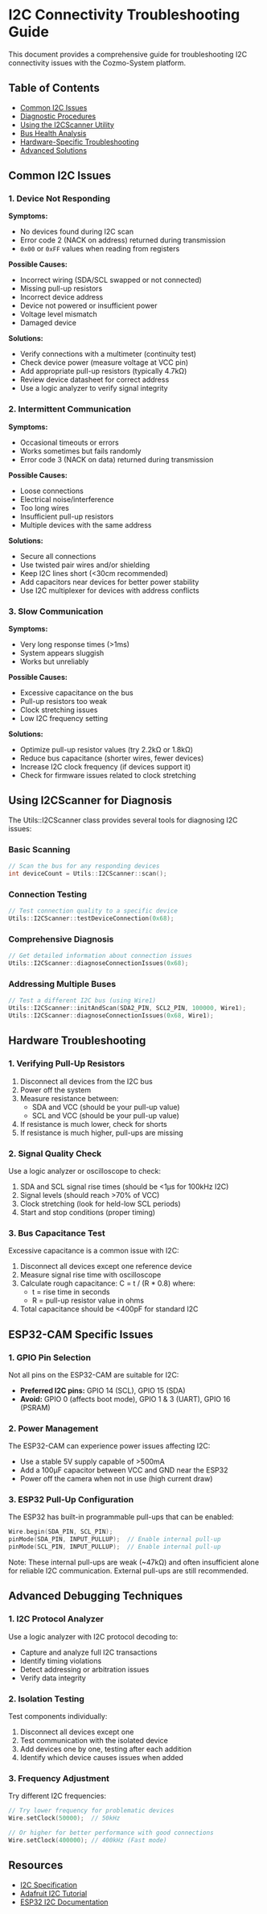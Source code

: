 # I2C Connectivity Troubleshooting Guide

This document provides a comprehensive guide for troubleshooting I2C connectivity issues with the Cozmo-System platform.

## Table of Contents
- [Common I2C Issues](#common-i2c-issues)
- [Diagnostic Procedures](#diagnostic-procedures)
- [Using the I2CScanner Utility](#using-the-i2cscanner-utility)
- [Bus Health Analysis](#bus-health-analysis)
- [Hardware-Specific Troubleshooting](#hardware-specific-troubleshooting)
- [Advanced Solutions](#advanced-solutions)

## Common I2C Issues

### 1. Device Not Responding

**Symptoms:**
- No devices found during I2C scan
- Error code 2 (NACK on address) returned during transmission
- `0x00` or `0xFF` values when reading from registers

**Possible Causes:**
- Incorrect wiring (SDA/SCL swapped or not connected)
- Missing pull-up resistors
- Incorrect device address
- Device not powered or insufficient power
- Voltage level mismatch
- Damaged device

**Solutions:**
- Verify connections with a multimeter (continuity test)
- Check device power (measure voltage at VCC pin)
- Add appropriate pull-up resistors (typically 4.7kΩ)
- Review device datasheet for correct address
- Use a logic analyzer to verify signal integrity

### 2. Intermittent Communication

**Symptoms:**
- Occasional timeouts or errors
- Works sometimes but fails randomly
- Error code 3 (NACK on data) returned during transmission

**Possible Causes:**
- Loose connections
- Electrical noise/interference
- Too long wires
- Insufficient pull-up resistors
- Multiple devices with the same address

**Solutions:**
- Secure all connections
- Use twisted pair wires and/or shielding
- Keep I2C lines short (<30cm recommended)
- Add capacitors near devices for better power stability
- Use I2C multiplexer for devices with address conflicts

### 3. Slow Communication

**Symptoms:**
- Very long response times (>1ms)
- System appears sluggish
- Works but unreliably

**Possible Causes:**
- Excessive capacitance on the bus
- Pull-up resistors too weak
- Clock stretching issues
- Low I2C frequency setting

**Solutions:**
- Optimize pull-up resistor values (try 2.2kΩ or 1.8kΩ)
- Reduce bus capacitance (shorter wires, fewer devices)
- Increase I2C clock frequency (if devices support it)
- Check for firmware issues related to clock stretching

## Using I2CScanner for Diagnosis

The Utils::I2CScanner class provides several tools for diagnosing I2C issues:

### Basic Scanning

```cpp
// Scan the bus for any responding devices
int deviceCount = Utils::I2CScanner::scan();
```

### Connection Testing

```cpp
// Test connection quality to a specific device
Utils::I2CScanner::testDeviceConnection(0x68);
```

### Comprehensive Diagnosis

```cpp
// Get detailed information about connection issues
Utils::I2CScanner::diagnoseConnectionIssues(0x68);
```

### Addressing Multiple Buses

```cpp
// Test a different I2C bus (using Wire1)
Utils::I2CScanner::initAndScan(SDA2_PIN, SCL2_PIN, 100000, Wire1);
Utils::I2CScanner::diagnoseConnectionIssues(0x68, Wire1);
```

## Hardware Troubleshooting

### 1. Verifying Pull-Up Resistors

1. Disconnect all devices from the I2C bus
2. Power off the system
3. Measure resistance between:
   - SDA and VCC (should be your pull-up value)
   - SCL and VCC (should be your pull-up value)
4. If resistance is much lower, check for shorts
5. If resistance is much higher, pull-ups are missing

### 2. Signal Quality Check

Use a logic analyzer or oscilloscope to check:
1. SDA and SCL signal rise times (should be <1μs for 100kHz I2C)
2. Signal levels (should reach >70% of VCC)
3. Clock stretching (look for held-low SCL periods)
4. Start and stop conditions (proper timing)

### 3. Bus Capacitance Test

Excessive capacitance is a common issue with I2C:
1. Disconnect all devices except one reference device
2. Measure signal rise time with oscilloscope
3. Calculate rough capacitance: C = t / (R * 0.8) where:
   - t = rise time in seconds
   - R = pull-up resistor value in ohms
4. Total capacitance should be <400pF for standard I2C

## ESP32-CAM Specific Issues

### 1. GPIO Pin Selection

Not all pins on the ESP32-CAM are suitable for I2C:
- **Preferred I2C pins:** GPIO 14 (SCL), GPIO 15 (SDA)
- **Avoid:** GPIO 0 (affects boot mode), GPIO 1 & 3 (UART), GPIO 16 (PSRAM)

### 2. Power Management

The ESP32-CAM can experience power issues affecting I2C:
- Use a stable 5V supply capable of >500mA
- Add a 100μF capacitor between VCC and GND near the ESP32
- Power off the camera when not in use (high current draw)

### 3. ESP32 Pull-Up Configuration

The ESP32 has built-in programmable pull-ups that can be enabled:
```cpp
Wire.begin(SDA_PIN, SCL_PIN);
pinMode(SDA_PIN, INPUT_PULLUP);  // Enable internal pull-up
pinMode(SCL_PIN, INPUT_PULLUP);  // Enable internal pull-up
```

Note: These internal pull-ups are weak (~47kΩ) and often insufficient alone for reliable I2C communication. External pull-ups are still recommended.

## Advanced Debugging Techniques

### 1. I2C Protocol Analyzer

Use a logic analyzer with I2C protocol decoding to:
- Capture and analyze full I2C transactions
- Identify timing violations
- Detect addressing or arbitration issues
- Verify data integrity

### 2. Isolation Testing

Test components individually:
1. Disconnect all devices except one
2. Test communication with the isolated device
3. Add devices one by one, testing after each addition
4. Identify which device causes issues when added

### 3. Frequency Adjustment

Try different I2C frequencies:
```cpp
// Try lower frequency for problematic devices
Wire.setClock(50000);  // 50kHz

// Or higher for better performance with good connections
Wire.setClock(400000); // 400kHz (Fast mode)
```

## Resources

- [I2C Specification](https://www.nxp.com/docs/en/user-guide/UM10204.pdf)
- [Adafruit I2C Tutorial](https://learn.adafruit.com/i2c-addresses/overview)
- [ESP32 I2C Documentation](https://docs.espressif.com/projects/esp-idf/en/latest/esp32/api-reference/peripherals/i2c.html)

